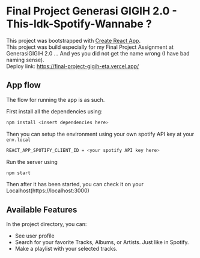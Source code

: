 # Final Project Generasi GIGIH 2.0 - This-Idk-Spotify-Wannabe ?

This project was bootstrapped with [Create React App](https://github.com/facebook/create-react-app).\
This project was build especially for my Final Project Assignment at GenerasiGIGIH 2.0 ... And yes you did not get the name wrong (I have bad naming sense).\
Deploy link: https://final-project-gigih-eta.vercel.app/ 

## App flow

The flow for running the app is as such.

First install all the dependencies using:
```bash
npm install <insert dependencies here>
```

Then you can setup the environment using your own spotify API key at your `env.local`
```bash
REACT_APP_SPOTIFY_CLIENT_ID = <your spotify API key here>
```

Run the server using
```bash
npm start
```

Then after it has been started, you can check it on your Localhost(https://localhost:3000)

## Available Features

In the project directory, you can:
- See user profile
- Search for your favorite Tracks, Albums, or Artists. Just like in Spotify.
- Make a playlist with your selected tracks.
